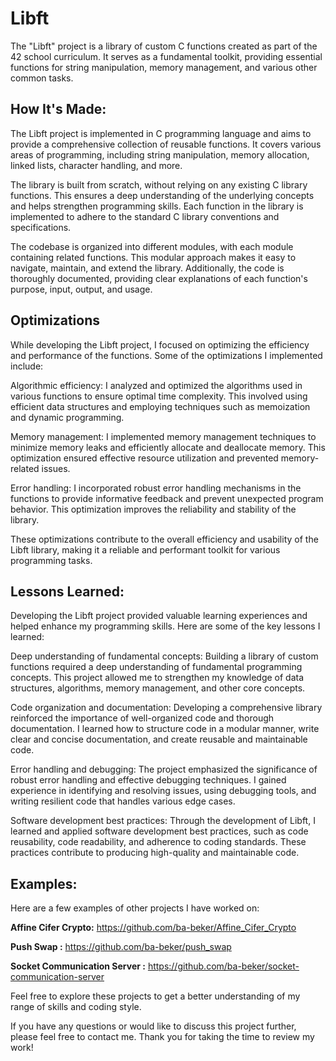 # Libft
The "Libft" project is a library of custom C functions created as part of the 42 school curriculum. It serves as a fundamental toolkit, providing essential functions for string manipulation, memory management, and various other common tasks.


## How It's Made:

The Libft project is implemented in C programming language and aims to provide a comprehensive collection of reusable functions. It covers various areas of programming, including string manipulation, memory allocation, linked lists, character handling, and more.

The library is built from scratch, without relying on any existing C library functions. This ensures a deep understanding of the underlying concepts and helps strengthen programming skills. Each function in the library is implemented to adhere to the standard C library conventions and specifications.

The codebase is organized into different modules, with each module containing related functions. This modular approach makes it easy to navigate, maintain, and extend the library. Additionally, the code is thoroughly documented, providing clear explanations of each function's purpose, input, output, and usage.

## Optimizations

While developing the Libft project, I focused on optimizing the efficiency and performance of the functions. Some of the optimizations I implemented include:

Algorithmic efficiency: I analyzed and optimized the algorithms used in various functions to ensure optimal time complexity. This involved using efficient data structures and employing techniques such as memoization and dynamic programming.

Memory management: I implemented memory management techniques to minimize memory leaks and efficiently allocate and deallocate memory. This optimization ensured effective resource utilization and prevented memory-related issues.

Error handling: I incorporated robust error handling mechanisms in the functions to provide informative feedback and prevent unexpected program behavior. This optimization improves the reliability and stability of the library.

These optimizations contribute to the overall efficiency and usability of the Libft library, making it a reliable and performant toolkit for various programming tasks.

## Lessons Learned:

Developing the Libft project provided valuable learning experiences and helped enhance my programming skills. Here are some of the key lessons I learned:

Deep understanding of fundamental concepts: Building a library of custom functions required a deep understanding of fundamental programming concepts. This project allowed me to strengthen my knowledge of data structures, algorithms, memory management, and other core concepts.

Code organization and documentation: Developing a comprehensive library reinforced the importance of well-organized code and thorough documentation. I learned how to structure code in a modular manner, write clear and concise documentation, and create reusable and maintainable code.

Error handling and debugging: The project emphasized the significance of robust error handling and effective debugging techniques. I gained experience in identifying and resolving issues, using debugging tools, and writing resilient code that handles various edge cases.

Software development best practices: Through the development of Libft, I learned and applied software development best practices, such as code reusability, code readability, and adherence to coding standards. These practices contribute to producing high-quality and maintainable code.

## Examples:
Here are a few examples of other projects I have worked on:

**Affine Cifer Crypto:** https://github.com/ba-beker/Affine_Cifer_Crypto

**Push Swap :** https://github.com/ba-beker/push_swap

**Socket Communication Server  :** https://github.com/ba-beker/socket-communication-server

Feel free to explore these projects to get a better understanding of my range of skills and coding style.

If you have any questions or would like to discuss this project further, please feel free to contact me. Thank you for taking the time to review my work!

